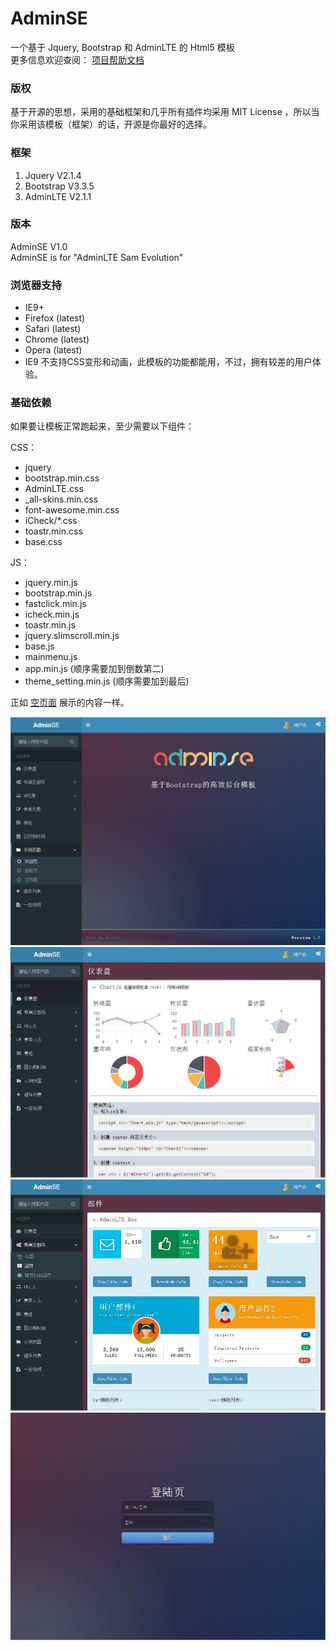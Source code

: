 # AdminSE

一个基于 Jquery, Bootstrap 和 AdminLTE 的 Html5 模板  
更多信息欢迎查阅： [项目帮助文档](Pages/Readme.html)  

### 版权
基于开源的思想，采用的基础框架和几乎所有插件均采用 MIT License ，所以当你采用该模板（框架）的话，开源是你最好的选择。  


### 框架
1. Jquery V2.1.4  
2. Bootstrap V3.3.5  
3. AdminLTE V2.1.1  


### 版本
AdminSE V1.0  
AdminSE is for "AdminLTE Sam Evolution"  


### 浏览器支持
* IE9+  
* Firefox (latest)  
* Safari (latest)  
* Chrome (latest)  
* Opera (latest)  
* IE9 不支持CSS变形和动画，此模板的功能都能用，不过，拥有较差的用户体验。  

### 基础依赖
如果要让模板正常跑起来，至少需要以下组件：  

CSS：  

* jquery  
* bootstrap.min.css  
* AdminLTE.css  
* _all-skins.min.css  
* font-awesome.min.css  
* iCheck/*.css  
* toastr.min.css  
* base.css  



JS：  

* jquery.min.js  
* bootstrap.min.js  
* fastclick.min.js  
* icheck.min.js  
* toastr.min.js  
* jquery.slimscroll.min.js  
* base.js  
* mainmenu.js  
* app.min.js (顺序需要加到倒数第二)  
* theme_setting.min.js (顺序需要加到最后)  

正如 [空页面](Pages/Examples-Empty.html) 展示的内容一样。  
  
![](https://github.com/huangjunse/AdminSE/raw/master/Snapshot/01_Welcome.jpg)  
![](https://github.com/huangjunse/AdminSE/raw/master/Snapshot/02_Dashboard.jpg)  
![](https://github.com/huangjunse/AdminSE/raw/master/Snapshot/03_Widgets.jpg)  
![](https://github.com/huangjunse/AdminSE/raw/master/Snapshot/04_Login.jpg)  

